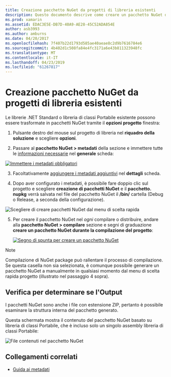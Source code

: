 ```yaml
---
title: Creazione pacchetto NuGet da progetti di libreria esistenti
description: Questo documento descrive come creare un pacchetto NuGet da un progetto di libreria esistente, consentendo il codice da condividere con altri sviluppatori.
ms.prod: xamarin
ms.assetid: EDAC3E5E-DB7D-40A9-AE28-45C52ADA854E
author: asb3993
ms.author: amburns
ms.date: 04/20/2017
ms.openlocfilehash: 7f407b22d1793d585ae40aeae8c2d9b7616784e6
ms.sourcegitcommit: 4b402d1c508fa84e4fc3171a6e43b811323948fc
ms.translationtype: MT
ms.contentlocale: it-IT
ms.lasthandoff: 04/23/2019
ms.locfileid: "61267817"
---
```

# <a name="creating-a-nuget-from-existing-library-projects"></a>Creazione pacchetto NuGet da progetti di libreria esistenti

Le librerie .NET Standard o libreria di classi Portabile esistente possono essere trasformate in pacchetti NuGet tramite il **opzioni progetto** finestra:

1. Pulsante destro del mouse sul progetto di libreria nel **riquadro della soluzione** e scegliere **opzioni**.

2. Passare al **pacchetto NuGet > metadati** della sezione e immettere tutte le [informazioni necessarie](~/cross-platform/app-fundamentals/nuget-multiplatform-libraries/metadata.md) nel **generale** scheda:

  [![](existing-library-images/existing-metadata-sml.png "Immettere i metadati obbligatori")](existing-library-images/existing-metadata.png#lightbox)

3. Facoltativamente [aggiungere i metadati aggiuntivi](~/cross-platform/app-fundamentals/nuget-multiplatform-libraries/metadata.md) nel **dettagli** scheda.

4. Dopo aver configurato i metadati, è possibile fare doppio clic sul progetto e scegliere **creazione di pacchetti NuGet** e il **pacchetto. nupkg** verrà salvata nel file del pacchetto NuGet il **/bin/** cartella (Debug o Release, a seconda della configurazione).

  ![](existing-library-images/create-nuget-package.png "Scegliere di creare pacchetti NuGet dal menu di scelta rapida")

5. Per creare il pacchetto NuGet nel _ogni_ compilare o distribuire, andare alla **pacchetto NuGet > compilare** sezione e segni di graduazione **creare un pacchetto NuGet durante la compilazione del progetto**:

    [![](existing-library-images/existing-tickbox-sml.png "Segno di spunta per creare un pacchetto NuGet")](existing-library-images/existing-tickbox.png#lightbox)

> [!NOTE]
> Compilazione di NuGet package può rallentare il processo di compilazione. Se questa casella non sia selezionata, è comunque possibile generare un pacchetto NuGet a manualmente in qualsiasi momento dal menu di scelta rapida progetto (illustrato nel passaggio 4 sopra).

## <a name="verifying-the-output"></a>Verifica per determinare se l'Output

I pacchetti NuGet sono anche i file con estensione ZIP, pertanto è possibile esaminare la struttura interna del pacchetto generato.

Questa schermata mostra il contenuto del pacchetto NuGet basato su libreria di classi Portabile, che è incluso solo un singolo assembly libreria di classi Portabile:

![](existing-library-images/nuget-output.png "File contenuti nel pacchetto NuGet")


## <a name="related-links"></a>Collegamenti correlati

- [Guida ai metadati](~/cross-platform/app-fundamentals/nuget-multiplatform-libraries/metadata.md)
